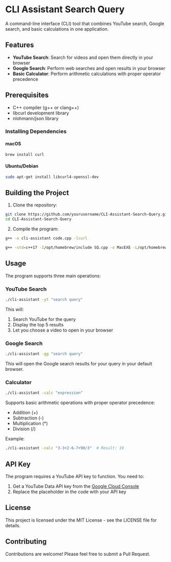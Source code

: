 # CLI Assistant Search Query

A command-line interface (CLI) tool that combines YouTube search, Google search, and basic calculations in one application.

## Features

- **YouTube Search**: Search for videos and open them directly in your browser
- **Google Search**: Perform web searches and open results in your browser
- **Basic Calculator**: Perform arithmetic calculations with proper operator precedence

## Prerequisites

- C++ compiler (g++ or clang++)
- libcurl development library
- nlohmann/json library

### Installing Dependencies

#### macOS
```bash
brew install curl
```

#### Ubuntu/Debian
```bash
sudo apt-get install libcurl4-openssl-dev
```

## Building the Project

1. Clone the repository:
```bash
git clone https://github.com/yourusername/CLI-Assistant-Search-Query.git
cd CLI-Assistant-Search-Query
```

2. Compile the program:
```bash
g++ -o cli-assistant code.cpp -lcurl

g++ -std=c++17 -I/opt/homebrew/include SQ.cpp -o MacEXE -L/opt/homebrew/lib -lcurl
```

## Usage

The program supports three main operations:

### YouTube Search
```bash
./cli-assistant -yt "search query"
```
This will:
1. Search YouTube for the query
2. Display the top 5 results
3. Let you choose a video to open in your browser

### Google Search
```bash
./cli-assistant -gg "search query"
```
This will open the Google search results for your query in your default browser.

### Calculator
```bash
./cli-assistant -calc "expression"
```
Supports basic arithmetic operations with proper operator precedence:
- Addition (+)
- Subtraction (-)
- Multiplication (*)
- Division (/)

Example:
```bash
./cli-assistant -calc "3-3+2-6-7+90/3"  # Result: 19
```

## API Key

The program requires a YouTube API key to function. You need to:
1. Get a YouTube Data API key from the [Google Cloud Console](https://console.cloud.google.com/)
2. Replace the placeholder in the code with your API key

## License

This project is licensed under the MIT License - see the LICENSE file for details.

## Contributing

Contributions are welcome! Please feel free to submit a Pull Request.